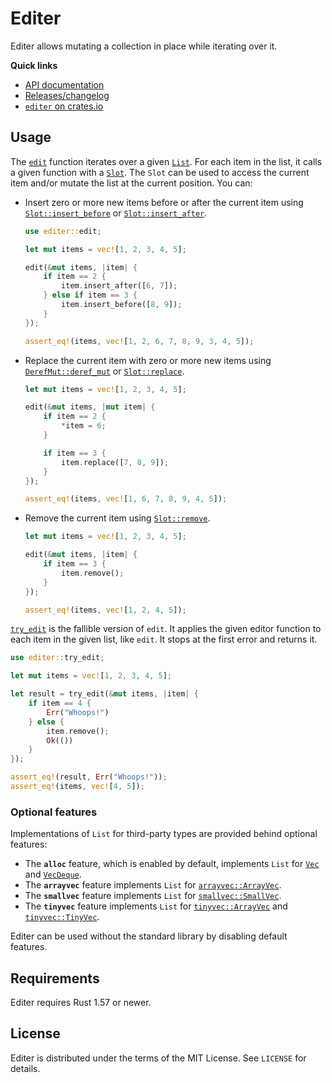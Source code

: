 # Editer

Editer allows mutating a collection in place while iterating over it.

**Quick links**

* [API documentation](https://docs.rs/editer)
* [Releases/changelog](https://github.com/georgeclaghorn/editer/releases)
* [`editer` on crates.io](https://crates.io/crates/editer)

## Usage

The [`edit`] function iterates over a given [`List`]. For each item in the list, it calls a given
function with a [`Slot`]. The `Slot` can be used to access the current item and/or mutate the list
at the current position. You can:

* Insert zero or more new items before or after the current item using [`Slot::insert_before`] or
  [`Slot::insert_after`].

  ```rust
  use editer::edit;

  let mut items = vec![1, 2, 3, 4, 5];

  edit(&mut items, |item| {
      if item == 2 {
          item.insert_after([6, 7]);
      } else if item == 3 {
          item.insert_before([8, 9]);
      }
  });

  assert_eq!(items, vec![1, 2, 6, 7, 8, 9, 3, 4, 5]);
  ```

* Replace the current item with zero or more new items using [`DerefMut::deref_mut`] or
  [`Slot::replace`].

  ```rust
  let mut items = vec![1, 2, 3, 4, 5];

  edit(&mut items, |mut item| {
      if item == 2 {
          *item = 6;
      }

      if item == 3 {
          item.replace([7, 8, 9]);
      }
  });

  assert_eq!(items, vec![1, 6, 7, 8, 9, 4, 5]);
  ```

* Remove the current item using [`Slot::remove`].

  ```rust
  let mut items = vec![1, 2, 3, 4, 5];

  edit(&mut items, |item| {
      if item == 3 {
          item.remove();
      }
  });

  assert_eq!(items, vec![1, 2, 4, 5]);
  ```

[`try_edit`] is the fallible version of `edit`. It applies the given editor function to each item
in the given list, like `edit`. It stops at the first error and returns it.

```rust
use editer::try_edit;

let mut items = vec![1, 2, 3, 4, 5];

let result = try_edit(&mut items, |item| {
    if item == 4 {
        Err("Whoops!")
    } else {
        item.remove();
        Ok(())
    }
});

assert_eq!(result, Err("Whoops!"));
assert_eq!(items, vec![4, 5]);
```

### Optional features

Implementations of `List` for third-party types are provided behind optional features:

* The **`alloc`** feature, which is enabled by default, implements `List` for [`Vec`] and
[`VecDeque`].
* The **`arrayvec`** feature implements `List` for [`arrayvec::ArrayVec`].
* The **`smallvec`** feature implements `List` for [`smallvec::SmallVec`].
* The **`tinyvec`** feature implements `List` for [`tinyvec::ArrayVec`] and [`tinyvec::TinyVec`].

Editer can be used without the standard library by disabling default features.

## Requirements

Editer requires Rust 1.57 or newer.

## License

Editer is distributed under the terms of the MIT License. See `LICENSE` for details.

[`edit`]: https://docs.rs/editer/latest/editer/fn.edit.html
[`try_edit`]: https://docs.rs/editer/latest/editer/fn.try_edit.html
[`List`]: https://docs.rs/editer/latest/editer/trait.List.html
[`Slot`]: https://docs.rs/editer/latest/editer/slot/struct.Slot.html
[`Slot::insert_before`]: https://docs.rs/editer/latest/editer/slot/struct.Slot.html#method.insert_before
[`Slot::insert_after`]: https://docs.rs/editer/latest/editer/slot/struct.Slot.html#method.insert_after
[`Slot::replace`]: https://docs.rs/editer/latest/editer/slot/struct.Slot.html#method.replace
[`Slot::remove`]: https://docs.rs/editer/latest/editer/slot/struct.Slot.html#method.remove
[`DerefMut::deref_mut`]: https://doc.rust-lang.org/core/ops/trait.DerefMut.html#tymethod.deref_mut
[`Vec`]: https://doc.rust-lang.org/alloc/vec/struct.Vec.html
[`VecDeque`]: https://doc.rust-lang.org/alloc/collections/vec_deque/struct.VecDeque.html
[`arrayvec::ArrayVec`]: https://docs.rs/arrayvec/latest/arrayvec/struct.ArrayVec.html
[`smallvec::SmallVec`]: https://docs.rs/smallvec/latest/smallvec/struct.SmallVec.html
[`tinyvec::ArrayVec`]: https://docs.rs/tinyvec/latest/tinyvec/struct.ArrayVec.html
[`tinyvec::TinyVec`]: https://docs.rs/tinyvec/latest/tinyvec/enum.TinyVec.html
